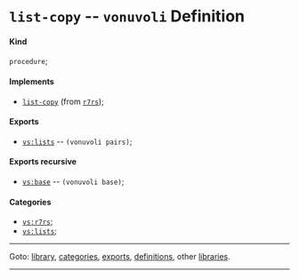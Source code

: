 

<a id='definition__vonuvoli__list-copy'></a>

# `list-copy` -- `vonuvoli` Definition


<a id='definition__vonuvoli__list-copy__kind'></a>

#### Kind

`procedure`;


<a id='definition__vonuvoli__list-copy__implements'></a>

#### Implements

 * [`list-copy`](../../r7rs/definitions/list-copy.md#definition__r7rs__list-copy) (from [`r7rs`](../../r7rs/_index.md#library__r7rs));


<a id='definition__vonuvoli__list-copy__exports'></a>

#### Exports

 * [`vs:lists`](../../vonuvoli/exports/vs_3a_lists.md#export__vonuvoli__vs_3a_lists) -- `(vonuvoli pairs)`;


<a id='definition__vonuvoli__list-copy__exports-recursive'></a>

#### Exports recursive

 * [`vs:base`](../../vonuvoli/exports/vs_3a_base.md#export__vonuvoli__vs_3a_base) -- `(vonuvoli base)`;


<a id='definition__vonuvoli__list-copy__categories'></a>

#### Categories

 * [`vs:r7rs`](../../vonuvoli/categories/vs_3a_r7rs.md#category__vonuvoli__vs_3a_r7rs);
 * [`vs:lists`](../../vonuvoli/categories/vs_3a_lists.md#category__vonuvoli__vs_3a_lists);

----

Goto: [library](../../vonuvoli/_index.md#library__vonuvoli), [categories](../../vonuvoli/categories/_index.md#toc__vonuvoli__categories), [exports](../../vonuvoli/exports/_index.md#toc__vonuvoli__exports), [definitions](../../vonuvoli/definitions/_index.md#toc__vonuvoli__definitions), other [libraries](../../_libraries.md#toc__libraries).

----

